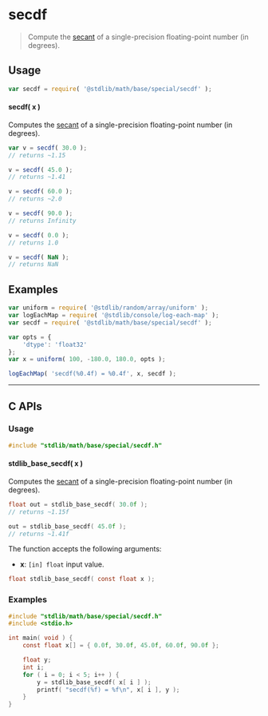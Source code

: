<!--

@license Apache-2.0

Copyright (c) 2025 The Stdlib Authors.

Licensed under the Apache License, Version 2.0 (the "License");
you may not use this file except in compliance with the License.
You may obtain a copy of the License at

   http://www.apache.org/licenses/LICENSE-2.0

Unless required by applicable law or agreed to in writing, software
distributed under the License is distributed on an "AS IS" BASIS,
WITHOUT WARRANTIES OR CONDITIONS OF ANY KIND, either express or implied.
See the License for the specific language governing permissions and
limitations under the License.

-->

# secdf

> Compute the [secant][secant] of a single-precision floating-point number (in degrees).

<section class="usage">

## Usage

```javascript
var secdf = require( '@stdlib/math/base/special/secdf' );
```

#### secdf( x )

Computes the [secant][secant] of a single-precision floating-point number (in degrees).

```javascript
var v = secdf( 30.0 );
// returns ~1.15

v = secdf( 45.0 );
// returns ~1.41

v = secdf( 60.0 );
// returns ~2.0

v = secdf( 90.0 );
// returns Infinity

v = secdf( 0.0 );
// returns 1.0

v = secdf( NaN );
// returns NaN
```

</section>

<!-- /.usage -->

<section class="examples">

## Examples

<!-- eslint no-undef: "error" -->

```javascript
var uniform = require( '@stdlib/random/array/uniform' );
var logEachMap = require( '@stdlib/console/log-each-map' );
var secdf = require( '@stdlib/math/base/special/secdf' );

var opts = {
    'dtype': 'float32'
};
var x = uniform( 100, -180.0, 180.0, opts );

logEachMap( 'secdf(%0.4f) = %0.4f', x, secdf );
```

</section>

<!-- /.examples -->

<!-- C interface documentation. -->

* * *

<section class="c">

## C APIs

<!-- Section to include introductory text. Make sure to keep an empty line after the intro `section` element and another before the `/section` close. -->

<section class="intro">

</section>

<!-- /.intro -->

<!-- C usage documentation. -->

<section class="usage">

### Usage

```c
#include "stdlib/math/base/special/secdf.h"
```

#### stdlib_base_secdf( x )

Computes the [secant][secant] of a single-precision floating-point number (in degrees).

```c
float out = stdlib_base_secdf( 30.0f );
// returns ~1.15f

out = stdlib_base_secdf( 45.0f );
// returns ~1.41f
```

The function accepts the following arguments:

-   **x**: `[in] float` input value.

```c
float stdlib_base_secdf( const float x );
```

</section>

<!-- /.usage -->

<!-- C API usage notes. Make sure to keep an empty line after the `section` element and another before the `/section` close. -->

<section class="notes">

</section>

<!-- /.notes -->

<!-- C API usage examples. -->

<section class="examples">

### Examples

```c
#include "stdlib/math/base/special/secdf.h"
#include <stdio.h>

int main( void ) {
    const float x[] = { 0.0f, 30.0f, 45.0f, 60.0f, 90.0f };

    float y;
    int i;
    for ( i = 0; i < 5; i++ ) {
        y = stdlib_base_secdf( x[ i ] );
        printf( "secdf(%f) = %f\n", x[ i ], y );
    }
}
```

</section>

<!-- /.examples -->

</section>

<!-- /.c -->

<!-- Section for related `stdlib` packages. Do not manually edit this section, as it is automatically populated. -->

<section class="related">

</section>

<!-- /.related -->

<!-- Section for all links. Make sure to keep an empty line after the `section` element and another before the `/section` close. -->

<section class="links">

[secant]: https://en.wikipedia.org/wiki/Inverse_trigonometric_functions

<!-- <related-links> -->

<!-- </related-links> -->

</section>

<!-- /.links -->
